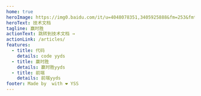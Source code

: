 ```yaml
---
home: true
heroImage: https://img0.baidu.com/it/u=4048078351,3405925888&fm=253&fmt=auto&app=138&f=PNG?w=276&h=277
heroText: 技术文档
tagline: 赢时胜
actionText: 跳转到技术文档 →
actionLink: /articles/
features:
  - title: 代码
    details: code yyds
  - title: 赢时胜
    details: 赢时胜yyds
  - title: 前端
    details: 前端yyds
footer: Made by  with ❤️ YSS
---
```

